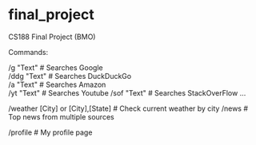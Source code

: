 # final_project
CS188 Final Project (BMO)

Commands:  

/g "Text"                           # Searches Google                   <br/>
/ddg "Text"                         # Searches DuckDuckGo               <br/>
/a "Text"                           # Searches Amazon                   <br/>
/yt "Text"                          # Searches Youtube
/sof "Text"                         # Searches StackOverFlow
...

/weather [City] or [City],[State]   # Check current weather by city
/news                               # Top news from multiple sources

/profile                            # My profile page
